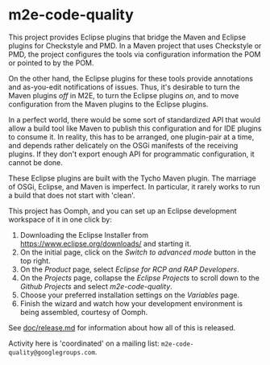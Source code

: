 # m2e-code-quality #

This project provides Eclipse plugins that bridge the Maven and
Eclipse plugins for Checkstyle and PMD. In a Maven project that uses
Checkstyle or PMD, the project configures the tools via configuration
information the POM or pointed to by the POM.

On the other hand, the Eclipse plugins for these tools provide
annotations and as-you-edit notifications of issues. Thus, it's
desirable to turn the Maven plugins *off* in M2E, to turn the Eclipse
plugins *on*, and to move configuration from the Maven plugins to the
Eclipse plugins.

In a perfect world, there would be some sort of standardized API that
would allow a build tool like Maven to publish this configuration and
for IDE plugins to consume it. In reality, this has to be arranged,
one plugin-pair at a time, and depends rather delicately on the OSGi
manifests of the receiving plugins. If they don't export enough API
for programmatic configuration, it cannot be done.

These Eclipse plugins are built with the Tycho Maven plugin. The
marriage of OSGi, Eclipse, and Maven is imperfect. In particular, it
rarely works to run a build that does not start with 'clean'.

This project has Oomph, and you can set up an Eclipse development workspace of it in one click by:

1. Downloading the Eclipse Installer from https://www.eclipse.org/downloads/ and starting it.
2. On the initial page, click on the *Switch to advanced mode* button in the top right.
3. On the *Product* page, select *Eclipse for RCP and RAP Developers*.
4. On the *Projects* page, collapse the *Eclipse Projects* to scroll down to the *Github Projects* and select *m2e-code-quality*.
5. Choose your preferred installation settings on the *Variables* page.
6. Finish the wizard and watch how your development environment is being assembled, courtesy of Oomph.

See [doc/release.md](doc/release.md) for information about how all of this is released.

Activity here is 'coordinated' on a mailing list:
`m2e-code-quality@googlegroups.com`.

